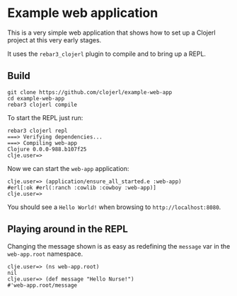 # Example web application

This is a very simple web application that shows how to set up a
Clojerl project at this very early stages.

It uses the `rebar3_clojerl` plugin to compile and to bring up a REPL.

## Build

    git clone https://github.com/clojerl/example-web-app
    cd example-web-app
    rebar3 clojerl compile

To start the REPL just run:

    rebar3 clojerl repl
    ===> Verifying dependencies...
    ===> Compiling web-app
    Clojure 0.0.0-988.b107f25
    clje.user=>

Now we can start the `web-app` application:

    clje.user=> (application/ensure_all_started.e :web-app)
    #erl[:ok #erl(:ranch :cowlib :cowboy :web-app)]
    clje.user=>

You should see a `Hello World!` when browsing to
`http://localhost:8080`.

## Playing around in the REPL

Changing the message shown is as easy as redefining the `message` var
in the `web-app.root` namespace.

    clje.user=> (ns web-app.root)
    nil
    clje.user=> (def message "Hello Nurse!")
    #'web-app.root/message
